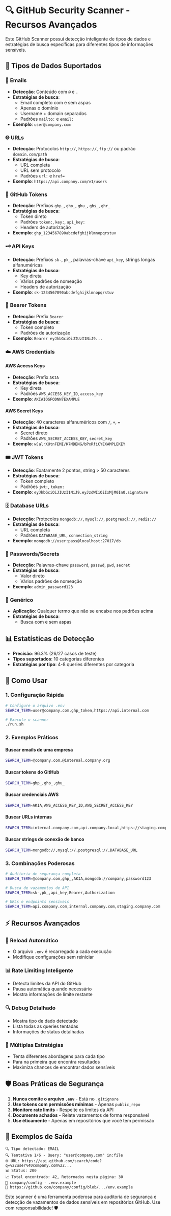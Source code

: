 # 🔍 GitHub Security Scanner - Recursos Avançados

Este GitHub Scanner possui detecção inteligente de tipos de dados e estratégias de busca específicas para diferentes tipos de informações sensíveis.

## 🎯 Tipos de Dados Suportados

### 📧 **Emails**
- **Detecção**: Conteúdo com `@` e `.`
- **Estratégias de busca**:
  - Email completo com e sem aspas
  - Apenas o domínio
  - Username + domain separados
  - Padrões `mailto:` e `email:`
- **Exemplo**: `user@company.com`

### 🌐 **URLs**
- **Detecção**: Protocolos `http://`, `https://`, `ftp://` ou padrão `domain.com/path`
- **Estratégias de busca**:
  - URL completa
  - URL sem protocolo
  - Padrões `url:` e `href=`
- **Exemplo**: `https://api.company.com/v1/users`

### 🔑 **GitHub Tokens**
- **Detecção**: Prefixos `ghp_`, `gho_`, `ghu_`, `ghs_`, `ghr_`
- **Estratégias de busca**:
  - Token direto
  - Padrões `token:`, `key:`, `api_key:`
  - Headers de autorização
- **Exemplo**: `ghp_1234567890abcdefghijklmnopqrstuv`

### 🗝️ **API Keys**
- **Detecção**: Prefixos `sk-`, `pk_`, palavras-chave `api_key`, strings longas alfanuméricas
- **Estratégias de busca**:
  - Key direta
  - Vários padrões de nomeação
  - Headers de autorização
- **Exemplo**: `sk-1234567890abcdefghijklmnopqrstuv`

### 🎫 **Bearer Tokens**
- **Detecção**: Prefix `Bearer `
- **Estratégias de busca**:
  - Token completo
  - Padrões de autorização
- **Exemplo**: `Bearer eyJhbGciOiJIUzI1NiJ9...`

### ☁️ **AWS Credentials**

#### AWS Access Keys
- **Detecção**: Prefix `AKIA`
- **Estratégias de busca**:
  - Key direta
  - Padrões `AWS_ACCESS_KEY_ID`, `access_key`
- **Exemplo**: `AKIAIOSFODNN7EXAMPLE`

#### AWS Secret Keys
- **Detecção**: 40 caracteres alfanuméricos com `/`, `+`, `=`
- **Estratégias de busca**:
  - Secret direto
  - Padrões `AWS_SECRET_ACCESS_KEY`, `secret_key`
- **Exemplo**: `wJalrXUtnFEMI/K7MDENG/bPxRfiCYEXAMPLEKEY`

### 🎟️ **JWT Tokens**
- **Detecção**: Exatamente 2 pontos, string > 50 caracteres
- **Estratégias de busca**:
  - Token completo
  - Padrões `jwt:`, `token:`
- **Exemplo**: `eyJhbGciOiJIUzI1NiJ9.eyJzdWIiOiIxMjM0In0.signature`

### 🗄️ **Database URLs**
- **Detecção**: Protocolos `mongodb://`, `mysql://`, `postgresql://`, `redis://`
- **Estratégias de busca**:
  - URL completa
  - Padrões `DATABASE_URL`, `connection_string`
- **Exemplo**: `mongodb://user:pass@localhost:27017/db`

### 🔐 **Passwords/Secrets**
- **Detecção**: Palavras-chave `password`, `passwd`, `pwd`, `secret`
- **Estratégias de busca**:
  - Valor direto
  - Vários padrões de nomeação
- **Exemplo**: `admin_password123`

### 📄 **Genérico**
- **Aplicação**: Qualquer termo que não se encaixe nos padrões acima
- **Estratégias de busca**:
  - Busca com e sem aspas

## 📊 **Estatísticas de Detecção**

- **Precisão**: 96.3% (26/27 casos de teste)
- **Tipos suportados**: 10 categorias diferentes
- **Estratégias por tipo**: 4-8 queries diferentes por categoria

## 🚀 **Como Usar**

### 1. Configuração Rápida
```bash
# Configure o arquivo .env
SEARCH_TERM=user@company.com,ghp_token,https://api.internal.com

# Execute o scanner
./run.sh
```

### 2. Exemplos Práticos

#### Buscar emails de uma empresa
```bash
SEARCH_TERM=@company.com,@internal.company.org
```

#### Buscar tokens do GitHub
```bash
SEARCH_TERM=ghp_,gho_,ghu_
```

#### Buscar credenciais AWS
```bash
SEARCH_TERM=AKIA,AWS_ACCESS_KEY_ID,AWS_SECRET_ACCESS_KEY
```

#### Buscar URLs internas
```bash
SEARCH_TERM=internal.company.com,api.company.local,https://staging.company.com
```

#### Buscar strings de conexão de banco
```bash
SEARCH_TERM=mongodb://,mysql://,postgresql://,DATABASE_URL
```

### 3. Combinações Poderosas
```bash
# Auditoria de segurança completa
SEARCH_TERM=@company.com,ghp_,AKIA,mongodb://company,password123

# Busca de vazamentos de API
SEARCH_TERM=sk-,pk_,api_key,Bearer,Authorization

# URLs e endpoints sensíveis
SEARCH_TERM=api.company.com,internal.company.com,staging.company.com
```

## ⚡ **Recursos Avançados**

### 🔄 **Reload Automático**
- O arquivo `.env` é recarregado a cada execução
- Modifique configurações sem reiniciar

### 📊 **Rate Limiting Inteligente**
- Detecta limites da API do GitHub
- Pausa automática quando necessário
- Mostra informações de limite restante

### 🔍 **Debug Detalhado**
- Mostra tipo de dado detectado
- Lista todas as queries tentadas
- Informações de status detalhadas

### 💯 **Múltiplas Estratégias**
- Tenta diferentes abordagens para cada tipo
- Para na primeira que encontra resultados
- Maximiza chances de encontrar dados sensíveis

## 🛡️ **Boas Práticas de Segurança**

1. **Nunca comite o arquivo `.env`** - Está no `.gitignore`
2. **Use tokens com permissões mínimas** - Apenas `public_repo`
3. **Monitore rate limits** - Respeite os limites da API
4. **Documente achados** - Relate vazamentos de forma responsável
5. **Use éticamente** - Apenas em repositórios que você tem permissão

## 📝 **Exemplos de Saída**

```
🔍 Tipo detectado: EMAIL
🔍 Tentativa 1/6 - Query: "user@company.com" in:file
🌐 URL: https://api.github.com/search/code?q=%22user%40company.com%22...
📊 Status: 200
📈 Total encontrado: 42, Retornados nesta página: 30
📁 company/config - .env.example
🔗 https://github.com/company/config/blob/.../env.example
```

Este scanner é uma ferramenta poderosa para auditoria de segurança e detecção de vazamentos de dados sensíveis em repositórios GitHub. Use com responsabilidade! 🛡️

